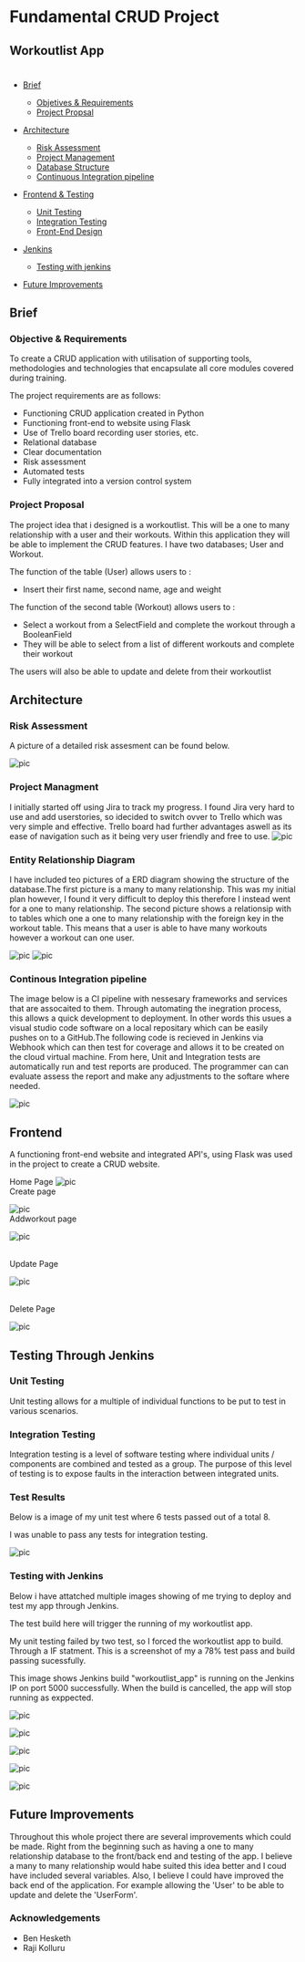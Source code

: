 # Fundamental CRUD Project
## Workoutlist App
# 


* [Brief](#Brief) 
  * [Objetives & Requirements](#)
  * [Project Propsal](#)
* [Architecture](#architecture)
  * [Risk Assessment](#risk-assessment)
  * [Project Management](#trello-board)
  * [Database Structure](#entity-relationship-diagram)
  * [Continuous Integration pipeline](#continuous-integration)
* [Frontend & Testing](#developmentandtesting)
  * [Unit Testing](#unit-testing)
  * [Integration Testing](#unit-testing)
  * [Front-End Design](#front-end)


* [Jenkins](#Jeknins)
  * [Testing with jenkins](#Testing)
* [Future Improvements](#FutureImprovements)

## Brief

### Objective & Requirements
To create a CRUD application with utilisation of supporting tools,
methodologies and technologies that encapsulate all core modules
covered during training.

The project requirements are as follows:

* Functioning CRUD application created in Python
* Functioning front-end to website using Flask
* Use of Trello board recording user stories, etc.
* Relational database
* Clear documentation 
* Risk assessment
* Automated tests 
* Fully integrated into a version control system

### Project Proposal
The project idea that i designed is a workoutlist. This will be a one to many relationship with a user and their workouts. Within this application they will be able to implement the CRUD features. I have two databases; User and Workout.

The function of the table (User) allows users to :
* Insert their first name, second name, age and weight


The function of the second table (Workout) allows users to :

* Select a workout from a SelectField and complete the workout through a BooleanField
* They will be able to select from a list of different workouts and complete their workout

The users will also be able to update and delete from their workoutlist


## Architecture

### Risk Assessment
A picture of a detailed risk assesment can be found below. 

![pic](https://github.com/armankhanx14/QAPROJECT/blob/master/images/trelloscreenshot.png)




### Project Managment
I initially started off using Jira to track my progress. I found Jira very hard to use and add userstories, so idecided to switch ovver to Trello which was very simple and effective. Trello board had further advantages aswell as its ease of navigation such as it being very user friendly and free to use.
![pic](https://github.com/armankhanx14/QAPROJECT/blob/master/images/trelloscreenshot.png)

### Entity Relationship Diagram
I have included teo pictures of a ERD diagram showing the structure of the database.The first picture is a many to many relationship. This was my initial plan however, I found it very difficult to deploy this therefore I instead went for a one to many relationship. The second  picture shows a relationsip with to tables which one a one to many relationship with the foreign key in the workout table. This means that a user is able to have many workouts however a workout can one user.

![pic](https://github.com/armankhanx14/QAPROJECT/blob/master/images/erd.png)
![pic](https://github.com/armankhanx14/QAPROJECT/blob/master/images/erd2.png)


### Continous Integration pipeline

The image below is a CI pipeline with nessesary frameworks and services that are assocaited to them. Through automating the inegration process, this allows a quick development to deployment. In other words this usues a visual studio code software on a local repositary which can be easily pushes on to a GitHub.The following code is recieved in Jenkins via  Webhook which can then test for coverage and allows it to be created on the cloud virtual machine. From here, Unit and Integration tests are automatically run and test reports are produced. The programmer can can evaluate assess the report and make any adjustments to the softare where needed.

![pic](https://github.com/armankhanx14/QAPROJECT/blob/master/images/CIPIPELINE.png)

## Frontend 

A functioning front-end website and integrated API's, using Flask was used in the project to create a CRUD website.

Home Page
![pic](https://github.com/armankhanx14/QAPROJECT/blob/master/images/HOME.png)
</br>
Create page

![pic](https://github.com/armankhanx14/QAPROJECT/blob/master/images/CREATE.png)
</br>
Addworkout page

![pic](https://github.com/armankhanx14/QAPROJECT/blob/master/images/WORKOUTLIST.png)

</br>
Update Page

![pic](https://github.com/armankhanx14/QAPROJECT/blob/master/images/WORKOUTLIST.png)

</br>
Delete Page

![pic]()


## Testing Through Jenkins

### Unit Testing
Unit testing allows for a multiple of individual functions to be put to test in various scenarios.




### Integration Testing
Integration testing  is a level of software testing where individual units / components are combined and tested as a group. The purpose of this level of testing is to expose faults in the interaction between integrated units.


###  Test Results
Below is a image of my unit test where 6 tests passed out of a total 8.

I was unable to pass any tests for integration testing.

![pic](https://github.com/armankhanx14/QAPROJECT/blob/master/images/83%25%20unit%20test%20pass.png)



### Testing with Jenkins
Below i have attatched multiple images showing of me trying to deploy and test my app through Jenkins.

The test build here will trigger the running of my workoutlist app.

My unit testing failed by two test, so I forced the workoutlist app to build. Through a IF statment. This is a screenshot of my a 78% test pass and build passing sucessfully.

This image shows Jenkins build "workoutlist_app" is running on the Jenkins IP on port 5000 successfully. When the build is cancelled, the app will stop running as exppected.

![pic](https://github.com/armankhanx14/QAPROJECT/blob/master/images/jenkins1.png)

![pic](https://github.com/armankhanx14/QAPROJECT/blob/master/images/JENKINS2.png)

![pic](https://github.com/armankhanx14/QAPROJECT/blob/master/images/JENKINS3TESTREPORT.png)

![pic](https://github.com/armankhanx14/QAPROJECT/blob/master/images/JENKINSIP5.png)

![pic](https://github.com/armankhanx14/QAPROJECT/blob/master/images/JENKINSTESTREPORT6.png)

## Future Improvements

Throughout this whole project there are several improvements which could be made. Right from the beginning such as having a one to many relationship database to the front/back end and testing of the app. I believe a many to many relationship would habe suited this idea better and I coud have included several variables. Also, I believe I could have improved the back end of the application. For example allowing the 'User' to be able to update and delete the 'UserForm'.

### Acknowledgements
* Ben Hesketh
* Raji Kolluru
